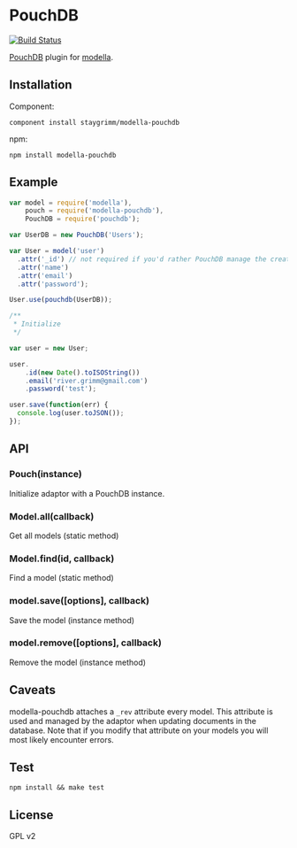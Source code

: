 # PouchDB
[![Build Status](https://travis-ci.org/staygrimm/modella-pouchdb.svg?branch=master)](https://travis-ci.org/staygrimm/modella-pouchdb)

[PouchDB](http://pouchdb.com/) plugin for [modella](https://github.com/modella/modella).

## Installation

Component:

    component install staygrimm/modella-pouchdb

npm:

	npm install modella-pouchdb

## Example

```js
var model = require('modella'),
	pouch = require('modella-pouchdb'),
	PouchDB = require('pouchdb');

var UserDB = new PouchDB('Users');

var User = model('user')
  .attr('_id') // not required if you'd rather PouchDB manage the creation of ids
  .attr('name')
  .attr('email')
  .attr('password');

User.use(pouchdb(UserDB));

/**
 * Initialize
 */

var user = new User;

user.
	.id(new Date().toISOString())
    .email('river.grimm@gmail.com')
    .password('test');

user.save(function(err) {
  console.log(user.toJSON());
});
```

## API

### Pouch(instance)

Initialize adaptor with a PouchDB instance.

### Model.all(callback)

Get all models (static method)

### Model.find(id, callback)

Find a model (static method)

### model.save([options], callback)

Save the model (instance method)

### model.remove([options], callback)

Remove the model (instance method)

## Caveats

modella-pouchdb attaches a `_rev` attribute every model.  This attribute is used and managed by the adaptor when updating documents in the database.  Note that if you modify that attribute on your models you will most likely encounter errors.

## Test

	npm install && make test

## License

GPL v2

